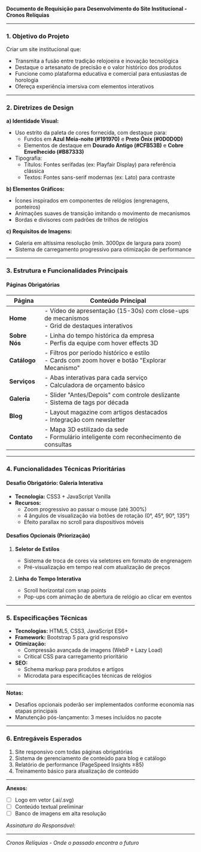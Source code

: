**Documento de Requisição para Desenvolvimento do Site Institucional - Cronos Relíquias**  

---

### **1. Objetivo do Projeto**  
Criar um site institucional que:  
- Transmita a fusão entre tradição relojoeira e inovação tecnológica  
- Destaque o artesanato de precisão e o valor histórico dos produtos  
- Funcione como plataforma educativa e comercial para entusiastas de horologia  
- Ofereça experiência imersiva com elementos interativos  

---

### **2. Diretrizes de Design**  
**a) Identidade Visual:**  
- Uso estrito da paleta de cores fornecida, com destaque para:  
  - Fundos em **Azul Meia-noite (#191970)** e **Preto Ônix (#0D0D0D)**  
  - Elementos de destaque em **Dourado Antigo (#CFB53B)** e **Cobre Envelhecido (#B87333)**  
- Tipografia:  
  - Títulos: Fontes serifadas (ex: Playfair Display) para referência clássica  
  - Textos: Fontes sans-serif modernas (ex: Lato) para contraste  

**b) Elementos Gráficos:**  
- Ícones inspirados em componentes de relógios (engrenagens, ponteiros)  
- Animações suaves de transição imitando o movimento de mecanismos  
- Bordas e divisores com padrões de trilhos de relógios  

**c) Requisitos de Imagens:**  
- Galeria em altíssima resolução (mín. 3000px de largura para zoom)  
- Sistema de carregamento progressivo para otimização de performance  

---

### **3. Estrutura e Funcionalidades Principais**  

#### **Páginas Obrigatórias**  
| Página          | Conteúdo Principal                                                                 |  
|-----------------|-----------------------------------------------------------------------------------|  
| **Home**        | - Vídeo de apresentação (15-30s) com close-ups de mecanismos<br>- Grid de destaques interativos |  
| **Sobre Nós**   | - Linha do tempo histórica da empresa<br>- Perfis da equipe com hover effects 3D               |  
| **Catálogo**    | - Filtros por período histórico e estilo<br>- Cards com zoom hover e botão "Explorar Mecanismo" |  
| **Serviços**    | - Abas interativas para cada serviço<br>- Calculadora de orçamento básico                     |  
| **Galeria**     | - Slider "Antes/Depois" com controle deslizante<br>- Sistema de tags por década               |  
| **Blog**        | - Layout magazine com artigos destacados<br>- Integração com newsletter                       |  
| **Contato**     | - Mapa 3D estilizado da sede<br>- Formulário inteligente com reconhecimento de consultas       |  

---

### **4. Funcionalidades Técnicas Prioritárias**  

#### **Desafio Obrigatório: Galeria Interativa**  
- **Tecnologia:** CSS3 + JavaScript Vanilla  
- **Recursos:**  
  - Zoom progressivo ao passar o mouse (até 300%)  
  - 4 ângulos de visualização via botões de rotação (0°, 45°, 90°, 135°)  
  - Efeito parallax no scroll para dispositivos móveis  

#### **Desafios Opcionais (Priorização)**  
1. **Seletor de Estilos**  
   - Sistema de troca de cores via seletores em formato de engrenagem  
   - Pré-visualização em tempo real com atualização de preços  

2. **Linha do Tempo Interativa**  
   - Scroll horizontal com snap points  
   - Pop-ups com animação de abertura de relógio ao clicar em eventos  

---

### **5. Especificações Técnicas**  
- **Tecnologias:** HTML5, CSS3, JavaScript ES6+  
- **Framework:** Bootstrap 5 para grid responsivo  
- **Otimização:**  
  - Compressão avançada de imagens (WebP + Lazy Load)  
  - Critical CSS para carregamento prioritário  
- **SEO:**  
  - Schema markup para produtos e artigos  
  - Microdata para especificações técnicas de relógios  

---

**Notas:**  
- Desafios opcionais poderão ser implementados conforme economia nas etapas principais  
- Manutenção pós-lançamento: 3 meses incluídos no pacote  

---

### **6. Entregáveis Esperados**  
1. Site responsivo com todas páginas obrigatórias  
2. Sistema de gerenciamento de conteúdo para blog e catálogo  
3. Relatório de performance (PageSpeed Insights ≥85)  
4. Treinamento básico para atualização de conteúdo  

---

**Anexos:**  
- [ ] Logo em vetor (.ai/.svg)  
- [ ] Conteúdo textual preliminar  
- [ ] Banco de imagens em alta resolução  

*Assinatura do Responsável:*  
___________________________  
*Cronos Relíquias - Onde o passado encontra o futuro*